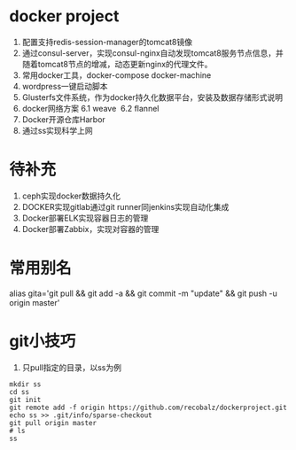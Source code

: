 # docker project
1. 配置支持redis-session-manager的tomcat8镜像
2. 通过consul-server，实现consul-nginx自动发现tomcat8服务节点信息，并随着tomcat8节点的增减，动态更新nginx的代理文件。
3. 常用docker工具，docker-compose docker-machine
4. wordpress一键启动脚本
5. Glusterfs文件系统，作为docker持久化数据平台，安装及数据存储形式说明
6. docker网络方案
  6.1 weave
  6.2 flannel
7. Docker开源仓库Harbor
8. 通过ss实现科学上网


# 待补充
1. ceph实现docker数据持久化
2. DOCKER实现gitlab通过git runner同jenkins实现自动化集成
3. Docker部署ELK实现容器日志的管理
4. Docker部署Zabbix，实现对容器的管理


# 常用别名
alias gita='git pull && git add -a && git commit -m "update" && git push -u origin master'

# git小技巧
1. 只pull指定的目录，以ss为例
```
mkdir ss
cd ss
git init
git remote add -f origin https://github.com/recobalz/dockerproject.git
echo ss >> .git/info/sparse-checkout 
git pull origin master
# ls 
ss
```

